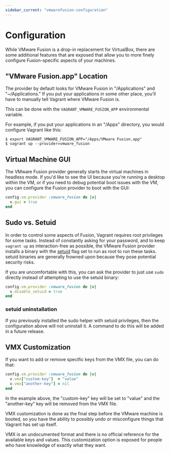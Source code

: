 ```yaml
---
sidebar_current: "vmwarefusion-configuration"
---
```


# Configuration

While VMware Fusion is a drop-in replacement for VirtualBox, there are
some additional features that are exposed that allow you to more finely
configure Fusion-specific aspects of your machines.

## "VMware Fusion.app" Location

The provider by default looks for VMware Fusion in "/Applications" and
"~/Applications." If you put your applications in some other place, you'll
have to manually tell Vagrant where VMware Fusion is.

This can be done with the `VAGRANT_VMWARE_FUSION_APP` environmental variable.

For example, if you put your applications in an "/Apps" directory, you
would configure Vagrant like this:

```
$ export VAGRANT_VMWARE_FUSION_APP="/Apps/VMware Fusion.app"
$ vagrant up --provider=vmware_fusion
```

## Virtual Machine GUI

The VMware Fusion provider generally starts the virtual machines
in headless mode. If you'd like to see the UI because you're running
a desktop within the VM, or if you need to debug potential boot issues
with the VM, you can configure the Fusion provider to boot with the
GUI:

```ruby
config.vm.provider :vmware_fusion do |v|
  v.gui = true
end
```

## Sudo vs. Setuid

In order to control some aspects of Fusion, Vagrant requires root
privileges for some tasks. Instead of constantly asking for your password,
and to keep `vagrant up` as interaction-free as possible, the VMware Fusion
provider installs a binary with the [setuid](http://en.wikipedia.org/wiki/Setuid)
flag set to run as root to run these tasks. setuid binaries are generally
frowned upon because they pose potential security risks.

If you are uncomfortable with this, you can ask the provider to just use `sudo`
directly instead of attempting to use the setuid binary:

```ruby
config.vm.provider :vmware_fusion do |v|
  v.disable_setuid = true
end
```

<div class="alert alert-info">
	<h3>setuid uninstallation</h3>
	<p>
		If you previously installed the sudo helper with setuid privileges,
		then the configuration above will not uninstall it. A command
		to do this will be added in a future release.
	</p>
</div>

## VMX Customization

If you want to add or remove specific keys from the VMX file, you can do
that:

```ruby
config.vm.provider :vmware_fusion do |v|
  v.vmx["custom-key"]  = "value"
  v.vmx["another-key"] = nil
end
```

In the example above, the "custom-key" key will be set to "value" and the
"another-key" key will be removed from the VMX file.

VMX customization is done as the final step before the VMware machine is
booted, so you have the ability to possibly undo or misconfigure things
that Vagrant has set up itself.

VMX is an undocumented format and there is no official reference for
the available keys and values. This customization option is exposed for
people who have knowledge of exactly what they want.
